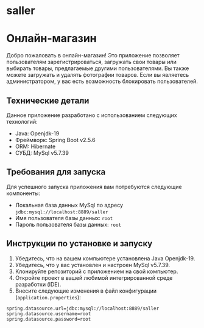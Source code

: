 # saller
# Онлайн-магазин

Добро пожаловать в онлайн-магазин! Это приложение позволяет пользователям зарегистрироваться, загружать свои товары или выбирать товары, предлагаемые другими пользователями. Вы также можете загружать и удалять фотографии товаров. Если вы являетесь администратором, у вас есть возможность блокировать пользователей.

## Технические детали

Данное приложение разработано с использованием следующих технологий:

- Java: Openjdk-19
- Фреймворк: Spring Boot v2.5.6
- ORM: Hibernate
- СУБД: MySql v5.7.39

## Требования для запуска

Для успешного запуска приложения вам потребуются следующие компоненты:

- Локальная база данных MySql по адресу `jdbc:mysql://localhost:8889/saller`
- Имя пользователя базы данных: `root`
- Пароль пользователя базы данных: `root`

## Инструкции по установке и запуску

1. Убедитесь, что на вашем компьютере установлена Java Openjdk-19.
2. Убедитесь, что у вас установлен и настроен MySql v5.7.39.
3. Клонируйте репозиторий с приложением на свой компьютер.
4. Откройте проект в вашей любимой интегрированной среде разработки (IDE).
5. Внесите следующие изменения в файл конфигурации (`application.properties`):

```properties
spring.datasource.url=jdbc:mysql://localhost:8889/saller
spring.datasource.username=root
spring.datasource.password=root
